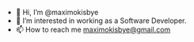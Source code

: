 - 👋 Hi, I’m @maximokisbye
- 👀 I’m interested in working as a Software Developer.
- 📫 How to reach me maximokisbye@gmail.com

<!---
maximokisbye/maximokisbye is a ✨ special ✨ repository because its `README.md` (this file) appears on your GitHub profile.
You can click the Preview link to take a look at your changes.
--->
